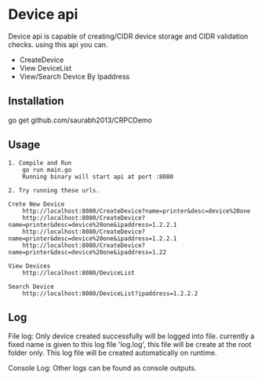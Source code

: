 # Device api
Device api is capable of creating/CIDR device storage and CIDR validation checks.
using this api you can. 
-	CreateDevice
-	View DeviceList
-	View/Search Device By Ipaddress

## Installation
 go get github.com/saurabh2013/CRPCDemo

## Usage 

	1. Compile and Run
		go run main.go 
		Running binary will start api at port :8080
		
	2. Try running these urls.

	Crete New Device 
		http://localhost:8080/CreateDevice?name=printer&desc=device%20one
		http://localhost:8080/CreateDevice?name=printer&desc=device%20one&ipaddress=1.2.2.1
		http://localhost:8080/CreateDevice?name=printer&desc=device%20one&ipaddress=1.2.2.1
		http://localhost:8080/CreateDevice?name=printer&desc=device%20one&ipaddress=1.22
	
	View Devices
		http://localhost:8080/DeviceList
	
	Search Device
		http://localhost:8080/DeviceList?ipaddress=1.2.2.2

## Log
File log:
	Only device created successfully will be logged into file. currently a fixed name is given to this log file 'log.log', this file will be create at the root folder only.
	This log file will be created automatically on runtime.
	
Console Log:
	Other logs can be found as console outputs.

 
